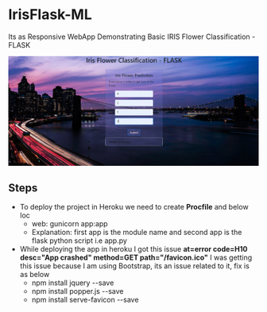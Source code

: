 # IrisFlask-ML
Its as Responsive WebApp Demonstrating Basic IRIS Flower Classification - FLASK

![](Result.PNG)


## Steps
-  To deploy the project in Heroku we need to create __Procfile__ and below loc
    -  web: gunicorn app:app
    -  Explanation: first app is the module name and second app is the flask python script i.e app.py
-  While deploying the app in heroku I got this issue __at=error code=H10 desc="App crashed" method=GET path="/favicon.ico"__ I was getting this issue because I am using Bootstrap, its an issue related to it, fix is as below
    -  npm install jquery --save
    -  npm install popper.js --save
    -  npm install serve-favicon --save


